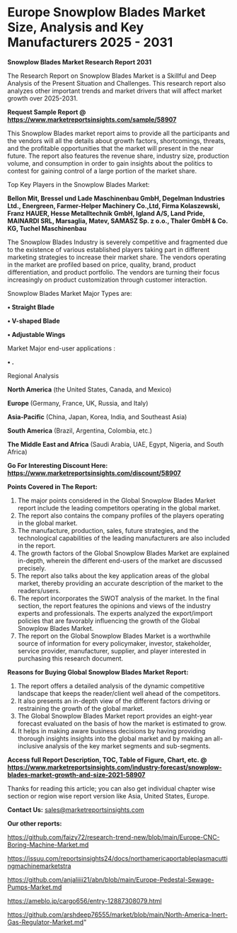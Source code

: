  # Europe Snowplow Blades Market Size, Analysis and Key Manufacturers 2025 - 2031

<strong>Snowplow Blades Market Research Report 2031</strong>

The Research Report on Snowplow Blades Market is a Skillful and Deep Analysis of the Present Situation and Challenges. This research report also analyzes other important trends and market drivers that will affect market growth over 2025-2031.

<strong>Request Sample Report @ <a href=https://www.marketreportsinsights.com/sample/58907>https://www.marketreportsinsights.com/sample/58907</a></strong>

This Snowplow Blades market report aims to provide all the participants and the vendors will all the details about growth factors, shortcomings, threats, and the profitable opportunities that the market will present in the near future. The report also features the revenue share, industry size, production volume, and consumption in order to gain insights about the politics to contest for gaining control of a large portion of the market share.

Top Key Players in the Snowplow Blades Market:

<strong>Bellon Mit, Bressel und Lade Maschinenbau GmbH, Degelman Industries Ltd., Energreen, Farmer-Helper Machinery Co.,Ltd, Firma Kolaszewski, Franz HAUER, Hesse Metalltechnik GmbH, Igland A/S, Land Pride, MAINARDI SRL, Marsaglia, Matev, SAMASZ Sp. z o.o., Thaler GmbH & Co. KG, Tuchel Maschinenbau</strong>

The Snowplow Blades Industry is severely competitive and fragmented due to the existence of various established players taking part in different marketing strategies to increase their market share. The vendors operating in the market are profiled based on price, quality, brand, product differentiation, and product portfolio. The vendors are turning their focus increasingly on product customization through customer interaction.

Snowplow Blades Market Major Types are:

<strong>• Straight Blade

• V-shaped Blade

• Adjustable Wings</strong>

Market Major end-user applications :

<strong>• .</strong>

Regional Analysis

</u><strong><b>North America</b></strong> (the United States, Canada, and Mexico)

<strong><b>Europe </b></strong>(Germany, France, UK, Russia, and Italy)

<strong><b>Asia-Pacific</b></strong> (China, Japan, Korea, India, and Southeast Asia)

<strong><b>South America</b></strong> (Brazil, Argentina, Colombia, etc.)

<strong><b>The Middle East and Africa</b></strong> (Saudi Arabia, UAE, Egypt, Nigeria, and South Africa)

<strong>Go For Interesting Discount Here: <a href=https://www.marketreportsinsights.com/discount/58907>https://www.marketreportsinsights.com/discount/58907</a></strong>

<strong>Points Covered in The Report:</strong>
<ol>
  <li>The major points considered in the Global Snowplow Blades Market report include the leading competitors operating in the global market.</li>
  <li>The report also contains the company profiles of the players operating in the global market.</li>
  <li>The manufacture, production, sales, future strategies, and the technological capabilities of the leading manufacturers are also included in the report.</li>
  <li>The growth factors of the Global Snowplow Blades Market are explained in-depth, wherein the different end-users of the market are discussed precisely.</li>
  <li>The report also talks about the key application areas of the global market, thereby providing an accurate description of the market to the readers/users.</li>
  <li>The report incorporates the SWOT analysis of the market. In the final section, the report features the opinions and views of the industry experts and professionals. The experts analyzed the export/import policies that are favorably influencing the growth of the Global Snowplow Blades Market.</li>
  <li>The report on the Global Snowplow Blades Market is a worthwhile source of information for every policymaker, investor, stakeholder, service provider, manufacturer, supplier, and player interested in purchasing this research document.</li>
</ol>
<strong>Reasons for Buying Global Snowplow Blades Market Report:</strong>

<ol>
  <li>The report offers a detailed analysis of the dynamic competitive landscape that keeps the reader/client well ahead of the competitors.</li>
  <li>It also presents an in-depth view of the different factors driving or restraining the growth of the global market.</li>
  <li>The Global Snowplow Blades Market report provides an eight-year forecast evaluated on the basis of how the market is estimated to grow.</li>
  <li>It helps in making aware business decisions by having providing thorough insights insights into the global market and by making an all-inclusive analysis of the key market segments and sub-segments.</li>
</ol>
<strong>Access full Report Description, TOC, Table of Figure, Chart, etc. @ <a href=https://www.marketreportsinsights.com/industry-forecast/snowplow-blades-market-growth-and-size-2021-58907>https://www.marketreportsinsights.com/industry-forecast/snowplow-blades-market-growth-and-size-2021-58907</a></strong>


Thanks for reading this article; you can also get individual chapter wise section or region wise report version like Asia, United States, Europe.

<strong>Contact Us:</strong>
sales@marketreportsinsights.com

<strong>Our other reports:</strong>

<a href=https://github.com/faizy72/research-trend-new/blob/main/Europe-CNC-Boring-Machine-Market.md>https://github.com/faizy72/research-trend-new/blob/main/Europe-CNC-Boring-Machine-Market.md</a>

<a href=https://issuu.com/reportsinsights24/docs/northamericaportableplasmacuttingmachinemarketstra>https://issuu.com/reportsinsights24/docs/northamericaportableplasmacuttingmachinemarketstra</a>

<a href=https://github.com/anjaliiii21/abn/blob/main/Europe-Pedestal-Sewage-Pumps-Market.md>https://github.com/anjaliiii21/abn/blob/main/Europe-Pedestal-Sewage-Pumps-Market.md</a>

<a href=https://ameblo.jp/cargo656/entry-12887308079.html>https://ameblo.jp/cargo656/entry-12887308079.html</a>

<a href=https://github.com/arshdeep76555/market/blob/main/North-America-Inert-Gas-Regulator-Market.md>https://github.com/arshdeep76555/market/blob/main/North-America-Inert-Gas-Regulator-Market.md</a>"
